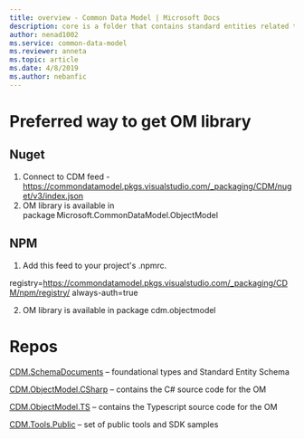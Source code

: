 ```yaml
---
title: overview - Common Data Model | Microsoft Docs
description: core is a folder that contains standard entities related to the Common Data Model.
author: nenad1002
ms.service: common-data-model
ms.reviewer: anneta
ms.topic: article
ms.date: 4/8/2019
ms.author: nebanfic
---
```


# Preferred way to get OM library


## Nuget

1. Connect to CDM feed -https://commondatamodel.pkgs.visualstudio.com/_packaging/CDM/nuget/v3/index.json 
2. OM library is available in package Microsoft.CommonDataModel.ObjectModel 

## NPM

1. Add this feed to your project's .npmrc.

registry=https://commondatamodel.pkgs.visualstudio.com/_packaging/CDM/npm/registry/
always-auth=true

2. OM library is available in package cdm.objectmodel 

# Repos

<a href = "https://commondatamodel.visualstudio.com/CDM/_git/CDM.SchemaDocuments?version=GBfeatures%2Fcdm0.9">CDM.SchemaDocuments</a> – foundational types and Standard Entity Schema 

<a href = "https://commondatamodel.visualstudio.com/CDM/_git/CDM.ObjectModel.CSharp?version=GBfeatures%2Fcdm0.9">CDM.ObjectModel.CSharp</a> – contains the C# source code for the OM 

<a href = "https://commondatamodel.visualstudio.com/CDM/_git/CDM.ObjectModel.TS?version=GBfeatures%2Fcdm0.9">CDM.ObjectModel.TS</a> – contains the Typescript source code for the OM 

<a href = "https://commondatamodel.visualstudio.com/CDM/_git/CDM.Tools.Public?version=GBfeatures%2Fcdm0.9">CDM.Tools.Public</a> – set of public tools and SDK samples 


